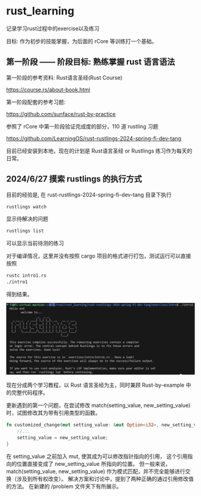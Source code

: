 # rust_learning
记录学习rust过程中的exercise以及练习

目标: 作为初步的技能掌握，为后面的 rCore 等训练打一个基础。
## 第一阶段 —— 阶段目标: 熟练掌握 rust 语言语法
第一阶段的参考资料:
Rust语言圣经(Rust Course)

https://course.rs/about-book.html

第一阶段配套的参考习题:

https://github.com/sunface/rust-by-practice

参照了 rCore 中第一阶段验证完成度的部分，110 道 rustling 习题

https://github.com/LearningOS/rust-rustlings-2024-spring-fi-dev-tang

目前已经安装到本地，现在的计划是 Rust语言圣经 or Rustlings 练习作为每天的日常。

## 2024/6/27 摸索 rustlings 的执行方式
目前的经验是, 在 rust-rustlings-2024-spring-fi-dev-tang 目录下执行
```bash
rustlings watch
```
显示待解决的问题

```bash
rustlings list
```
可以显示当前待测的练习

对于编译情况，这里并没有按照 cargo 项目的格式进行打包，测试运行可以直接按照
```bash
rustc intro1.rs
./intro1
```
得到结果。

![rustling_into1](picture/rustlings_intro1.png)

现在分成两个学习教程，以 Rust 语言圣经为主，同时兼顾 Rust-by-example 中的完整代码程序。

更新遇到的第一个问题，在尝试修改 match(setting_value, new_setting_value) 时，试图修改其为带有引用类型的函数。
```rust
fn customized_change(mut setting_value: &mut Option<i32>, new_setting_value: &mut Option<i32>){
    //...
    setting_value = new_setting_value;
}
```
在 setting_value 之前加入 mut, 使其成为可以修改指针指向的引用，
这个引用指向的位置直接变成了 new_setting_value 所指向的位置。
但一般来说，match(setting_value, new_setting_value) 作为模式匹配，并不完全能够进行交换（涉及到所有权改变）。
解决方案和讨论中，提到了两种正确的通过引用修改值的方法。
在新建的 /problem 文件夹下有所展示。